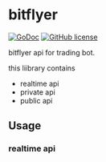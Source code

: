 # bitflyer

[![GoDoc](https://godoc.org/github.com/sodefrin/bitflyer?status.svg)](https://godoc.org/github.com/sodefrin/bitflyer)
[![GitHub license](https://img.shields.io/badge/license-MIT-blue.svg)](https://raw.githubusercontent.com/sodefrin/bitflyer/master/LICENSE)

bitflyer api for trading bot.

this liibrary contains

- realtime api
- private api
- public api

## Usage

### realtime api
